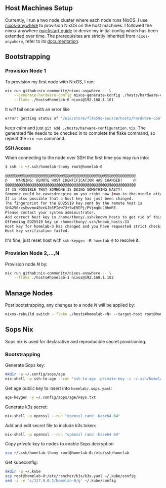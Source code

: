 

## Host Machines Setup

Currently, I run a two node cluster where each node runs NixOS.
I use [nixos-anywhere](https://github.com/nix-community/nixos-anywhere/tree/main) to provision NixOS on the host machines.
I followed the  nixos-anywhere [quickstart guide](https://github.com/nix-community/nixos-anywhere/blob/main/docs/quickstart.md) to derive my initial config which has been extended over time.
The prerequisites are strictly inherited from `nixos-anywhere`, refer to its [documentation](https://github.com/nix-community/nixos-anywhere/tree/main?tab=readme-ov-file#prerequisites).

## Bootstrapping

### Provision Node 1

To provision my first node with NixOS, I run:

``` bash
nix run github:nix-community/nixos-anywhere -- \
    --generate-hardware-config nixos-generate-config ./hosts/hardware-configuration.nix \
    --flake ./hosts#homelab-0 nixos@192.168.1.101
```

It _will_ fail once with an error like
``` bash
error: getting status of '/nix/store/fl4s59q-source/hosts/hardware-configuration.nix': No such file or directory
```
keep calm and just `git add ./hosts/harware-configuration.nix`. 
The generated file needs to be checked in to complete the flake command, so repeat the `nix run` command. 

**SSH Access**

When connecting to the node over SSH the first time you may run into:
``` bash
$ ssh -i ~/.ssh/homelab-thony root@homelab-0

@@@@@@@@@@@@@@@@@@@@@@@@@@@@@@@@@@@@@@@@@@@@@@@@@@@@@@@@@@@
@    WARNING: REMOTE HOST IDENTIFICATION HAS CHANGED!     @
@@@@@@@@@@@@@@@@@@@@@@@@@@@@@@@@@@@@@@@@@@@@@@@@@@@@@@@@@@@
IT IS POSSIBLE THAT SOMEONE IS DOING SOMETHING NASTY!
Someone could be eavesdropping on you right now (man-in-the-middle attack)!
It is also possible that a host key has just been changed.
The fingerprint for the ED25519 key sent by the remote host is
SHA256:xsBwvno4BzeGJb5PIdw73+5wE9EPj/PVjmqUuJ8hmRE.
Please contact your system administrator.
Add correct host key in /home/thony/.ssh/known_hosts to get rid of this message.
Offending ED25519 key in /home/thony/.ssh/known_hosts:33
Host key for homelab-0 has changed and you have requested strict checking.
Host key verification failed.
```
It's fine, just reset host with `ssh-keygen -R homelab-0` to resolve it. 

### Provision Node 2,...,N

Provision node _N_ by:
``` bash
nix run github:nix-community/nixos-anywhere -- \
    --flake ./hosts#homelab-1 nixos@192.168.1.102
```

## Manage Nodes

Post bootstrapping, any changes to a node _N_ will be applied by:

``` bash
nixos-rebuild switch --flake ./hosts#homelab-<N> --target-host root@homelab-<N>
```

## Sops Nix

Sops nix is used for declarative and reproducible secret provisioning.

### Bootstrapping

Generate Sops key:
``` bash
mkdir -p ~/.config/sops/age
nix-shell -p ssh-to-age --run "ssh-to-age -private-key -i ~/.ssh/homelab-thony > ~/.config/sops/age/keys.txt"
```

Get age public key to insert into `homelab/.sops.yaml`:
``` bash
age-keygen -y ~/.config/sops/age/keys.txt
```

Generate k3s secret:
``` bash
nix-shell -p openssl --run "openssl rand -base64 64"
```

Add and edit secret file to include k3s token:
``` bash
nix-shell -p openssl --run "openssl rand -base64 64"
```

Copy _private_ key to nodes to enable Sops decryption
``` bash
scp ~/.ssh/homelab-thony root@homelab-0:/etc/ssh/homelab
```

Get kubeconfig:
``` bash
mkdir -p ~/.kube
scp root@homelab-0:/etc/rancher/k3s/k3s.yaml ~/.kube/config
sed -i -e 's/127.0.0.1/homelab-0/g' ~/.kube/config
```
